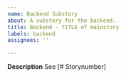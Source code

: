 ```yaml
---
name: Backend Substory
about: A substory for the backend.
title: Backend - TITLE of mainstory
labels: backend
assignees: ''

---
```


**Description**
See [# Storynumber]

